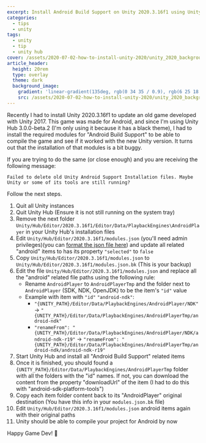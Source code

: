 ```yaml
---
excerpt: Install Android Build Support on Unity 2020.3.16f1 using Unity Hub 3.0.0-beta.2
categories:
  - tips
  - unity
tags:
  - unity
  - tip
  - unity hub
cover: /assets/2020-07-02-how-to-install-unity-2020/unity_2020_background.jpg
article_header:
  height: 20rem
  type: overlay
  theme: dark
  background_image:
    gradient: 'linear-gradient(135deg, rgb(0 34 35 / 0.9), rgb(6 25 18 / 0.9))'
    src: /assets/2020-07-02-how-to-install-unity-2020/unity_2020_background.jpg
---
```


Recently I had to install Unity 2020.3.16f1 to update an old game developed with Unity 2017. This game was made for Android, and since I'm using Unity Hub 3.0.0-beta.2 (I'm only using it because it has a black theme), I had to install the required modules for "Android Build Support" to be able to compile the game and see if it worked with the new Unity version. It turns out that the installation of that modules is a bit buggy.

If you are trying to do the same (or close enough) and you are receiving the following message:
```
Failed to delete old Unity Android Support Installation files. Maybe Unity or some of its tools are still running?
```

Follow the next steps.

1. Quit all Unity instances
1. Quit Unity Hub (Ensure it is not still running on the system tray)
1. Remove the next folder `Unity/Hub/Editor/2020.3.16f1/Editor/Data/PlaybackEngines\AndroidPlayer` in your Unity Hub's installation files
1. Edit `Unity/Hub/Editor/2020.3.16f1/modules.json` (you'll need admin privileges)(you can [format the json file here](https://jsonformatter.curiousconcept.com/)) and update all related "android" items to has its property `"selected"` to `false`
1. Copy `Unity/Hub/Editor/2020.3.16f1/modules.json` to `Unity/Hub/Editor/2020.3.16f1/modules.json.bk` (This is your backup)
1. Edit the file `Unity/Hub/Editor/2020.3.16f1/modules.json` and replace all the "android" related file paths using the following rule:
    - Rename `AndroidPlayer` to `AndroidPlayerTmp` and the folder next to `AndroidPlayer` (SDK, NDK, OpenJDK) to be the item's `"id"` value
    - Example with item with `"id"` `"android-ndk"`:
      - `"{UNITY_PATH}/Editor/Data/PlaybackEngines/AndroidPlayer/NDK"` -> `"{UNITY_PATH}/Editor/Data/PlaybackEngines/AndroidPlayerTmp/android-ndk"`
      - `"renameFrom": "{UNITY_PATH}/Editor/Data/PlaybackEngines/AndroidPlayer/NDK/android-ndk-r19"` -> `"renameFrom": "{UNITY_PATH}/Editor/Data/PlaybackEngines/AndroidPlayerTmp/android-ndk/android-ndk-r19"`
1. Start Unity Hub and install all "Android Build Support" related items
1. Once it is finished, you should found a `{UNITY_PATH}/Editor/Data/PlaybackEngines/AndroidPlayerTmp` folder with all the folders with the "id" names. If not, you can download the content from the property "downloadUrl" of the item (I had to do this with "android-sdk-platform-tools")
1. Copy each item folder content back to its "AndroidPlayer" original destination (You have this info in your `modules.json.bk` file)
1. Edit `Unity/Hub/Editor/2020.3.16f1/modules.json` android items again with their original paths
1. Unity should be able to compile your project for Android by now

Happy Game Dev! :space_invader: